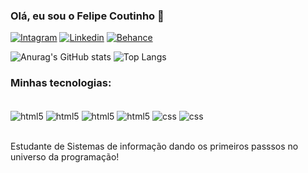 ### Olá, eu sou o Felipe Coutinho 👋

[![Intagram](https://img.shields.io/badge/Instagram-E4405F?style=for-the-badge&logo=instagram&logoColor=white)](https://www.instagram.com/felipec_castilho/)
[![Linkedin](https://img.shields.io/badge/LinkedIn-0077B5?style=for-the-badge&logo=linkedin&logoColor=white)](https://www.linkedin.com/in/felipe-coutinho-141354243/)
[![Behance](https://img.shields.io/badge/Behance-0054F7?style=for-the-badge&logo=behance&logoColor=white)](https://www.behance.net/felipecoutinho10)


![Anurag's GitHub stats](https://github-readme-stats.vercel.app/api?username=FelCastilho&show_icons=true&theme=github_dark)
![Top Langs](https://github-readme-stats.vercel.app/api/top-langs/?username=FelCastilho&layout=compact&theme=github_dark)

### Minhas tecnologias:

<div style = "display: inline_block"> <br/>
    <img  align="center" alt = "html5" src="https://img.shields.io/badge/Figma-272727?style=for-the-badge&logo=figma&logoColor=FF7300">
    <img  align="center" alt = "html5" src=" https://img.shields.io/badge/Wordpress-272727?style=for-the-badge&logo=wordpress&logoColor=FF7300">
    <img  align="center" alt = "html5" src="https://img.shields.io/badge/HTML5-272727?style=for-the-badge&logo=html5&logoColor=FF7300">
    <img  align="center" alt = "html5" src="https://img.shields.io/badge/JavaScript-272727?style=for-the-badge&logo=javascript&logoColor=FF7300">
    <img  align="center" alt = "css" src="https://img.shields.io/badge/Sass-272727?style=for-the-badge&logo=sass&logoColor=FF7300">
    <img  align="center" alt = "css" src="https://img.shields.io/badge/React-272727?style=for-the-badge&logo=react&logoColor=FF7300">
</div><br/>

Estudante de Sistemas de informação dando os primeiros passsos no universo da programação!

